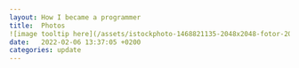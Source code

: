 ```yaml
---
layout: How I became a programmer
title:  Photos
![image tooltip here](/assets/istockphoto-1468821135-2048x2048-fotor-20231204222834.jpg)
date:   2022-02-06 13:37:05 +0200
categories: update
---
```

